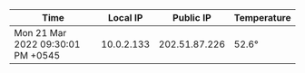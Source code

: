 | Time     | Local IP | Public IP | Temperature |
| ----------- | ----------- | ----------- | ----------- |
| Mon 21 Mar 2022 09:30:01 PM +0545      | 10.0.2.133     | 202.51.87.226  | 52.6° |
